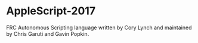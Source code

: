 # AppleScript-2017
FRC Autonomous Scripting language written by Cory Lynch and maintained by Chris Garuti and Gavin Popkin. 
